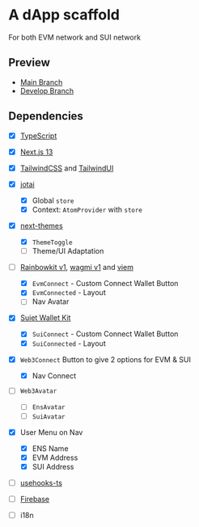 # A dApp scaffold

For both EVM network and SUI network


## Preview

- [Main Branch](https://dpreview.web3jt.com)
- [Develop Branch](https://developreview.web3jt.com)


## Dependencies

- [x] [TypeScript](https://www.typescriptlang.org)
- [x] [Next.js 13](https://nextjs.org/docs)
- [x] [TailwindCSS](https://tailwindcss.com) and
      [TailwindUI](https://tailwindui.com)
- [x] [jotai](https://jotai.org)
  - [x] Global `store`
  - [x] Context: `AtomProvider` with `store`
- [x] [next-themes](https://github.com/pacocoursey/next-themes)
  - [x] `ThemeToggle`
  - [ ] Theme/UI Adaptation
- [ ] [Rainbowkit v1](https://www.rainbowkit.com),
      [wagmi v1](https://wagmi.sh/core) and
      [viem](https://viem.sh)
  - [x] `EvmConnect` - Custom Connect Wallet Button
  - [x] `EvmConnected` - Layout
  - [ ] Nav Avatar
- [x] [Suiet Wallet Kit](https://kit.suiet.app)
  - [x] `SuiConnect` - Custom Connect Wallet Button
  - [x] `SuiConnected` - Layout
- [x] `Web3Connect` Button to give 2 options for EVM & SUI
  - [x] Nav Connect
- [ ] `Web3Avatar`
  - [ ] `EnsAvatar`
  - [ ] `SuiAvatar`
- [x] User Menu on Nav
  - [x] ENS Name
  - [x] EVM Address
  - [x] SUI Address
- [ ] [usehooks-ts](https://usehooks-ts.com)
- [ ] [Firebase](https://firebase.google.com)
- [ ] i18n

